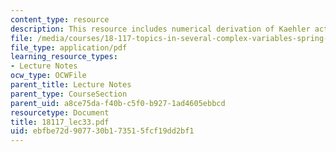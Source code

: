 ```yaml
---
content_type: resource
description: This resource includes numerical derivation of Kaehler action.
file: /media/courses/18-117-topics-in-several-complex-variables-spring-2005/ebfbe72d907730b173515fcf19dd2bf1_18117_lec33.pdf
file_type: application/pdf
learning_resource_types:
- Lecture Notes
ocw_type: OCWFile
parent_title: Lecture Notes
parent_type: CourseSection
parent_uid: a8ce75da-f40b-c5f0-b927-1ad4605ebbcd
resourcetype: Document
title: 18117_lec33.pdf
uid: ebfbe72d-9077-30b1-7351-5fcf19dd2bf1
---
```


